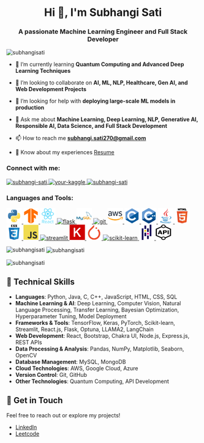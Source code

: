 <h1 align="center">Hi 👋, I'm Subhangi Sati</h1>
<h3 align="center">A passionate Machine Learning Engineer and Full Stack Developer</h3>

<p align="left"> <img src="https://komarev.com/ghpvc/?username=subhangisati&label=Profile%20views&color=0e75b6&style=flat" alt="subhangisati" /> </p>

- 🌱 I’m currently learning **Quantum Computing and Advanced Deep Learning Techniques**

- 👯 I’m looking to collaborate on **AI, ML, NLP, Healthcare, Gen AI, and Web Development Projects**

- 🤝 I’m looking for help with **deploying large-scale ML models in production**

- 💬 Ask me about **Machine Learning, Deep Learning, NLP, Generative AI, Responsible AI, Data Science, and Full Stack Development**

- 📫 How to reach me **subhangi.sati270@gmail.com**

- 📄 Know about my experiences [Resume](https://drive.google.com/file/d/1Lz0Vrmx_7c8KsbhmgdpEew6Gkj1TWSb0/view?usp=share_link)

<h3 align="left">Connect with me:</h3>
<p align="left">
  <a href="https://www.linkedin.com/in/subhangi-sati-9856a6221" target="blank">
    <img align="center" src="https://cdn.jsdelivr.net/npm/simple-icons@3.0.1/icons/linkedin.svg" alt="subhangi-sati" height="30" width="40" />
  </a>
  <a href="https://www.kaggle.com/shubhisati" target="blank">
    <img align="center" src="https://cdn.jsdelivr.net/npm/simple-icons@3.0.1/icons/kaggle.svg" alt="your-kaggle" height="30" width="40" />
  </a>
  <a href="https://github.com/SubhangiSati" target="blank">
    <img align="center" src="https://cdn.jsdelivr.net/npm/simple-icons@3.0.1/icons/github.svg" alt="subhangi-sati" height="30" width="40" />
  </a>
</p>

<h3 align="left">Languages and Tools:</h3>
<p align="left"> 
  <a href="https://www.python.org" target="_blank"> 
    <img src="https://raw.githubusercontent.com/devicons/devicon/master/icons/python/python-original.svg" alt="python" width="40" height="40"/> 
  </a>
  <a href="https://www.tensorflow.org" target="_blank"> 
    <img src="https://raw.githubusercontent.com/devicons/devicon/master/icons/tensorflow/tensorflow-original.svg" alt="tensorflow" width="40" height="40"/> 
  </a>
  <a href="https://reactjs.org/" target="_blank"> 
    <img src="https://raw.githubusercontent.com/devicons/devicon/master/icons/react/react-original-wordmark.svg" alt="react" width="40" height="40"/> 
  </a>
  <a href="https://flask.palletsprojects.com/" target="_blank"> 
    <img src="https://www.vectorlogo.zone/logos/pocoo_flask/pocoo_flask-icon.svg" alt="flask" width="40" height="40"/> 
  </a>
  <a href="https://www.mysql.com/" target="_blank"> 
    <img src="https://raw.githubusercontent.com/devicons/devicon/master/icons/mysql/mysql-original-wordmark.svg" alt="mysql" width="40" height="40"/> 
  </a>
  <a href="https://git-scm.com/" target="_blank"> 
    <img src="https://www.vectorlogo.zone/logos/git-scm/git-scm-icon.svg" alt="git" width="40" height="40"/> 
  </a>
  <a href="https://aws.amazon.com" target="_blank"> 
    <img src="https://raw.githubusercontent.com/devicons/devicon/master/icons/amazonwebservices/amazonwebservices-original-wordmark.svg" alt="aws" width="40" height="40"/> 
  </a>
  <a href="https://www.cprogramming.com/" target="_blank"> 
    <img src="https://raw.githubusercontent.com/devicons/devicon/master/icons/c/c-original.svg" alt="C" width="40" height="40"/> 
  </a>
  <a href="https://isocpp.org/" target="_blank"> 
    <img src="https://raw.githubusercontent.com/devicons/devicon/master/icons/cplusplus/cplusplus-original.svg" alt="C++" width="40" height="40"/> 
  </a>
  <a href="https://www.java.com/" target="_blank"> 
    <img src="https://raw.githubusercontent.com/devicons/devicon/master/icons/java/java-original.svg" alt="java" width="40" height="40"/> 
  </a>
  <a href="https://www.w3schools.com/html/" target="_blank"> 
    <img src="https://raw.githubusercontent.com/devicons/devicon/master/icons/html5/html5-original-wordmark.svg" alt="html" width="40" height="40"/> 
  </a>
  <a href="https://www.w3schools.com/css/" target="_blank"> 
    <img src="https://raw.githubusercontent.com/devicons/devicon/master/icons/css3/css3-original-wordmark.svg" alt="css" width="40" height="40"/> 
  </a>
  <a href="https://developer.mozilla.org/en-US/docs/Web/JavaScript" target="_blank"> 
    <img src="https://raw.githubusercontent.com/devicons/devicon/master/icons/javascript/javascript-original.svg" alt="javascript" width="40" height="40"/> 
  </a>
  <a href="https://streamlit.io/" target="_blank"> 
    <img src="https://streamlit.io/images/brand/streamlit-mark-color.svg" alt="streamlit" width="40" height="40"/> 
  </a>
  <a href="https://keras.io/" target="_blank"> 
    <img src="https://raw.githubusercontent.com/devicons/devicon/master/icons/keras/keras-original.svg" alt="keras" width="40" height="40"/> 
  </a>
  <a href="https://pytorch.org/" target="_blank"> 
    <img src="https://raw.githubusercontent.com/devicons/devicon/master/icons/pytorch/pytorch-original.svg" alt="pytorch" width="40" height="40"/> 
  </a>
  <a href="https://scikit-learn.org/" target="_blank"> 
    <img src="https://raw.githubusercontent.com/devicons/devicon/master/icons/scikit-learn/scikit-learn-original.svg" alt="scikit-learn" width="40" height="40"/> 
  </a>
  <a href="https://pandas.pydata.org/" target="_blank"> 
    <img src="https://raw.githubusercontent.com/devicons/devicon/master/icons/pandas/pandas-original.svg" alt="pandas" width="40" height="40"/> 
  </a>
  <a href="https://www.w3schools.com/js/js_api.asp" target="_blank"> 
    <img src="https://raw.githubusercontent.com/devicons/devicon/master/icons/api/api-original.svg" alt="api" width="40" height="40"/> 
  </a>
</p>

<p><img align="left" src="https://github-readme-stats.vercel.app/api/top-langs?username=subhangisati&show_icons=true&locale=en&layout=compact" alt="subhangisati" /></p>

<p>&nbsp;<img align="center" src="https://github-readme-stats.vercel.app/api?username=subhangisati&show_icons=true&locale=en" alt="subhangisati" /></p>

<p><img align="center" src="https://github-readme-streak-stats.herokuapp.com/?user=subhangisati&" alt="subhangisati" /></p>

## 🔬 Technical Skills

- **Languages**: Python, Java, C, C++, JavaScript, HTML, CSS, SQL
- **Machine Learning & AI**: Deep Learning, Computer Vision, Natural Language Processing, Transfer Learning, Bayesian Optimization, Hyperparameter Tuning, Model Deployment
- **Frameworks & Tools**: TensorFlow, Keras, PyTorch, Scikit-learn, Streamlit, React.js, Flask, Optuna, LLAMA2, LangChain
- **Web Development**: React, Bootstrap, Chakra UI, Node.js, Express.js, REST APIs
- **Data Processing & Analysis**: Pandas, NumPy, Matplotlib, Seaborn, OpenCV
- **Database Management**: MySQL, MongoDB
- **Cloud Technologies**: AWS, Google Cloud, Azure
- **Version Control**: Git, GitHub
- **Other Technologies**: Quantum Computing, API Development

## 💬 Get in Touch

Feel free to reach out or explore my projects!

- [LinkedIn](https://www.linkedin.com/in/subhangi-sati-9856a6221)
- [Leetcode](https://leetcode.com/u/SubhangiSati/)
